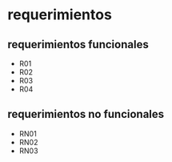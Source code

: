 # requerimientos

## requerimientos funcionales 
- R01
- R02
- R03
- R04
## requerimientos no funcionales
- RN01
- RN02
- RN03